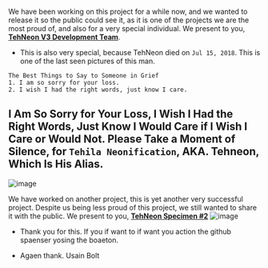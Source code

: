 We have been working on this project for a while now, and we wanted to release it so the public could see it, as it is one of the projects we are the most proud of, and also for a very special individual. We present to you, [**TehNeon V3 Development Team**](https://forums.vape.gg/index.php?members/tehneon.729/).

- This is also very special, because TehNeon died on `Jul 15, 2018`. This is one of the last seen pictures of this man. 

```
The Best Things to Say to Someone in Grief
1. I am so sorry for your loss.
2. I wish I had the right words, just know I care.
```

I Am So Sorry for Your Loss, I Wish I Had the Right Words, Just Know I Would Care if I Wish I Care or Would Not. Please Take a Moment of Silence, for `Tehila Neonification`, AKA. Tehneon, Which Is His Alias.
--
![image](https://user-images.githubusercontent.com/96917554/149058631-c446f11f-f371-4494-82d3-91092fd517d8.png)

We have worked on another project, this is yet another very successful project. Despite us being less proud of this project, we still wanted to share it with the public. We present to you, [**TehNeon Specimen #2**](https://github.com/tehneon)
![image](https://user-images.githubusercontent.com/96917554/149058891-a459af39-83a0-4e48-aaae-e379ae62a062.png)

- Thank you for this. If you if want to if want you action the github spaenser yosing the boaeton.

- Agaen thank. Usain Bolt

